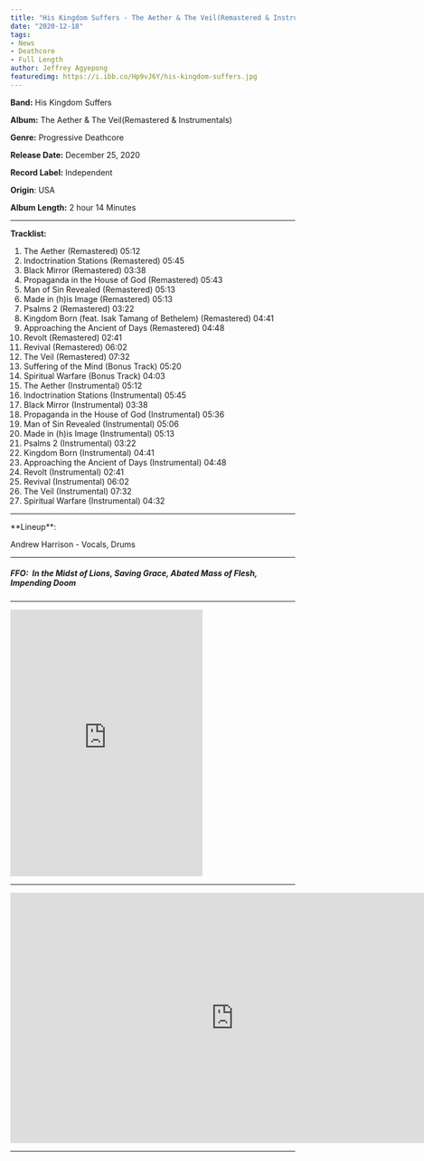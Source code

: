 ```yaml
---
title: "His Kingdom Suffers - The Aether & The Veil(Remastered & Instrumentals)(LP)"
date: "2020-12-18"
tags:
- News
- Deathcore
- Full Length
author: Jeffrey Agyepong
featuredimg: https://i.ibb.co/Hp9vJ6Y/his-kingdom-suffers.jpg
---
```


**Band:** His Kingdom Suffers

**Album:** The Aether & The Veil(Remastered & Instrumentals)

**Genre:** Progressive Deathcore

**Release Date:** December 25, 2020

**Record Label:** Independent

**Origin**: USA

**Album Length:** 2 hour 14 Minutes

<hr>

**Tracklist:**


1. The Aether (Remastered) 05:12 
2. Indoctrination Stations (Remastered) 05:45 
3. Black Mirror (Remastered) 03:38 
4. Propaganda in the House of God (Remastered) 05:43 
5. Man of Sin Revealed (Remastered) 05:13 
6. Made in (h)is Image (Remastered) 05:13 
7. Psalms 2 (Remastered) 03:22 
8. Kingdom Born (feat. Isak Tamang of Bethelem) (Remastered) 04:41 
9. Approaching the Ancient of Days (Remastered) 04:48 
10. Revolt (Remastered) 02:41 
11. Revival (Remastered) 06:02 
12. The Veil (Remastered) 07:32 
13. Suffering of the Mind (Bonus Track) 05:20 
14. Spiritual Warfare (Bonus Track) 04:03 
15. The Aether (Instrumental) 05:12 
16. Indoctrination Stations (Instrumental) 05:45 
17. Black Mirror (Instrumental) 03:38 
18. Propaganda in the House of God (Instrumental) 05:36 
19. Man of Sin Revealed (Instrumental) 05:06 
20. Made in (h)is Image (Instrumental) 05:13 
21. Psalms 2 (Instrumental) 03:22 
22. Kingdom Born (Instrumental) 04:41 
23. Approaching the Ancient of Days (Instrumental) 04:48 
24. Revolt (Instrumental) 02:41 
25. Revival (Instrumental) 06:02 
26. The Veil (Instrumental) 07:32 
27. Spiritual Warfare (Instrumental) 04:32

<hr>
**Lineup**:

Andrew Harrison - Vocals, Drums

<hr>

##### FFO:  In the Midst of Lions, Saving Grace, Abated Mass of Flesh, Impending Doom

* * *

<iframe style="border: 0; width: 340px; height: 472px;" src="https://bandcamp.com/EmbeddedPlayer/album=491218250/size=large/bgcol=ffffff/linkcol=0687f5/artwork=small/transparent=true/" seamless><a href="https://hiskingdomsuffers1.bandcamp.com/album/the-aether-the-veil-remastered-instrumentals-2">The Aether &amp; The Veil (Remastered &amp; Instrumentals) by His Kingdom Suffers</a></iframe>


* * *
<div class="video-container">
<iframe frameborder="0" scrolling="no" marginheight="0" marginwidth="0"width="788.54" height="443" type="text/html" src="https://www.youtube.com/embed/rsC95fTHczU?autoplay=0&fs=0&iv_load_policy=3&showinfo=0&rel=0&cc_load_policy=0&start=0&end=0&origin=https://youtubeembedcode.com"><div><small><a href="https://youtubeembedcode.com/es/">youtubeembedcode.com/es/</a></small></div><div><small><a href="https://www.jubler.org/">buy bulk traffic</a></small></div></iframe>
</div>

<hr>